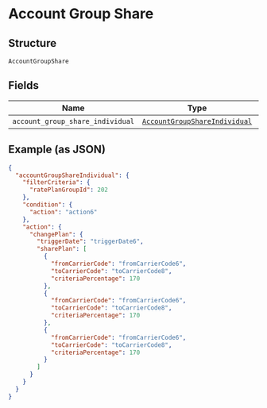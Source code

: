 
# Account Group Share

## Structure

`AccountGroupShare`

## Fields

| Name | Type | Tags | Description |
|  --- | --- | --- | --- |
| `account_group_share_individual` | [`AccountGroupShareIndividual`](../../doc/models/account-group-share-individual.md) | Optional | - |

## Example (as JSON)

```json
{
  "accountGroupShareIndividual": {
    "filterCriteria": {
      "ratePlanGroupId": 202
    },
    "condition": {
      "action": "action6"
    },
    "action": {
      "changePlan": {
        "triggerDate": "triggerDate6",
        "sharePlan": [
          {
            "fromCarrierCode": "fromCarrierCode6",
            "toCarrierCode": "toCarrierCode8",
            "criteriaPercentage": 170
          },
          {
            "fromCarrierCode": "fromCarrierCode6",
            "toCarrierCode": "toCarrierCode8",
            "criteriaPercentage": 170
          },
          {
            "fromCarrierCode": "fromCarrierCode6",
            "toCarrierCode": "toCarrierCode8",
            "criteriaPercentage": 170
          }
        ]
      }
    }
  }
}
```

